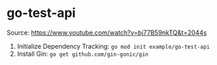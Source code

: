# go-test-api

Source: https://www.youtube.com/watch?v=bj77B59nkTQ&t=2044s

1. Initialize Dependency Tracking: `go mod init example/go-test-api`
2. Install Gin: `go get github.com/gin-gonic/gin`
